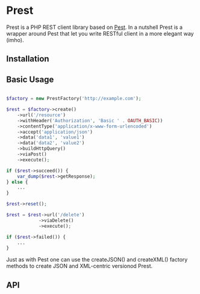 Prest
=====

Prest is a PHP REST client library based on [Pest](https://github.com/educoder/pest).
In a nutshell Prest is a wrapper around Pest that let you write RESTful client in
a more elegant way (imho).

Installation
------------


Basic Usage
-----------

```php

$factory = new PrestFactory('http://example.com');

$rest = $factory->create()
    ->url('/resource')
    ->withHeader('Authorization', 'Basic ' . OAUTH_BASIC))
    ->contentType('application/x-www-form-urlencoded')
    ->accept('application/json')
    ->data('data1', 'value1')
    ->data('data2', 'value2')
    ->buildHttpQuery()
    ->viaPost()
    ->execute();

if ($rest->succeed()) {
    var_dump($rest->getResponse);
} else {
    ...
}

$rest->reset();

$rest = $rest->url('/delete')
            ->viaDelete()
            ->execute();

if ($rest->failed()) {
    ...
}

```
Just as with Pest one can use the createJSON() and createXML() factory methods to
create JSON and XML-centric versionod Prest.


API
---